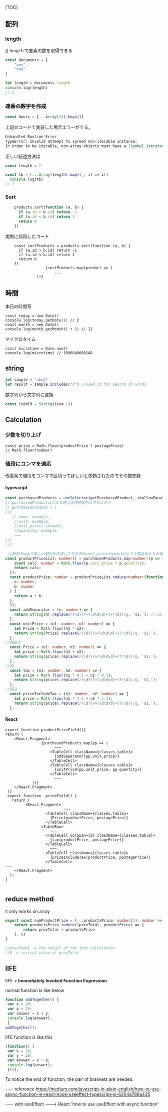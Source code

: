 [TOC]



## 配列

### length

().lengtｈで要素の数を取得できる

```typescript
const documents = [
    "one",
    "two"
]

let length = documents.length
console.log(length)
// 2
```

### ~~連番の数字を作成~~

```javascript
const hours = [...Array(24).keys()]
```

上記のコードで実装した場合エラーがでる。

```markdown
Unhandled Runtime Error
TypeError: Invalid attempt to spread non-iterable instance.
In order to be iterable, non-array objects must have a [Symbol.iterator]() method.
```

正しい記述方法は

```typescript
const length = 2  

const tb = [...Array(length).map((_, i) => i)]
  console.log(tb)
// 2
```

### Sort

```javascript
    products.sort(function (a, b) {
      if (a.id > b.id) return -1
      if (a.id < b.id) return 1
      return 0
    })
```

実際に採用したコード

```react
    const sortProducts = products.sort(function (a, b) {
      if (a.id > b.id) return -1
      if (a.id < b.id) return 1
      return 0
    })
                  {sortProducts.map(product => (
                      ...
              ))}
```



## 時間

本日の時間系

```react
const today = new Date()
console.log(today.getDate()) // 2
const month = new Date()
console.log(month.getMonth() + 1) // 12
```

マイクロタイム

```react
const microtime = Date.now()
console.log(microtime) // 1606849608140
```

## string

```javascript
let sample = "abcd"
let result = sample.includes("c") //used it for search in words
```

数字列から文字列に変換

```javascript
const itemId = String(item.id)
```



## Calculation

### 少数を切り上げ

```react
const price = Math.floor(productPrice * postagePrice)
// Math.floor(number)
```

### 値段にコンマを適応

改善案で値段をコンマで区切ってほしいと依頼されたのでその備忘録

#### typescript

```typescript
const purchasedProducts = useSelector(getPurchasedProduct, shallowEqual);  
// purchasedProductはこんな感じの連想配列オブジェクト
// purchasedProduct = [
//{
   // name: example,
    //unit: example,
    //unit_price: example,
    //quantity: example,
    ~~~
//}
//]

 //配列をmapで新しい配列を作成してその中のunit_priceとquantityで１商品あたりの価格を算出
const productPriceList: number[] = purchasedProducts.map<number>(p => {
    const calc: number = Math.floor(p.unit_price * p.quantity);
    return calc;
  });
  const productPrice: number = productPriceList.reduce<number>(function(
    a: number,
    b: number
  ) {
    return a + b;
  },
  0);
  const addSeparator = (n: number) => {
    return String(n).replace(/(\d)(?=(\d\d\d)+(?!\d))/g, '$1,'); //\はバックスラッシュ
  };
  const unitPrice = (n1: number, n2: number) => {
    let Price = Math.floor(n1 * n2);
    return String(Price).replace(/(\d)(?=(\d\d\d)+(?!\d))/g, '$1,');
  };
//税抜き
  const Price = (n1: number, n2: number) => {
    let price = Math.floor(n1 + n2);
    return String(price).replace(/(\d)(?=(\d\d\d)+(?!\d))/g, '$1,');
  };
//税
  const tax = (n1: number, n2: number) => {
    let price = Math.floor(n1 * 0.1 + n2 * 0.1);
    return String(price).replace(/(\d)(?=(\d\d\d)+(?!\d))/g, '$1,');
  };
//税込
  const priceIncludeTax = (n1: number, n2: number) => {
    let price = Math.floor(n1 * 1.1 + n2 * 1.1);
    return String(price).replace(/(\d)(?=(\d\d\d)+(?!\d))/g, '$1,');
  };
```

#### React

```react
export function productPriceField(){
return (
    <React.Fragment>
                {purchasedProducts.map(pp => (
                      ~~~
                    <TableCell className={classes.table}>
                      {addSeparator(pp.unit_price)}
                    </TableCell>
                    <TableCell className={classes.table}>
                      {unitPrice(pp.unit_price, pp.quantity)}
                    </TableCell>
                      ~~~
            ))}
	</React.Fragment>
 )}
 export function  priceField() {
   return (
         <React.Fragment>
                          ~~~
                  <TableCell className={classes.table}>
                    {Price(productPrice, postagePrice)}
                  </TableCell>
                <TableRow>
                    ~~~
                  <TableCell colSpan={2} className={classes.table}>
                    {tax(productPrice, postagePrice)}
                  </TableCell>
                    ~~~
                  <TableCell className={classes.table}>
                    {priceIncludeTax(productPrice, postagePrice)}
                  </TableCell>
~~~
    </React.Fragment>
  );
}


```

## reduce method

it only works on array

```typescript
export const sumProductPrice = (...productsPrice: number[]): number => {
    return productsPrice.reduce((prevTotal, productPrice) => {
        return prevTotal + productsPrice
    }, 0)
}

//prevTotal -> the result of the last calculation
//0 -> initial value of prevTotal
```

## IIFE

IIFE = **Immediately Invoked Function Expression**

normal function is like below

```javascript
function addTogether() {
 var x = 20;
 var y = 20;
 var answer = x + y;
 console.log(answer);
 }
addTogether();
```

IIFE function is like this

```javascript
(function() {
 var x = 20;
 var y = 20;
 var answer = x + y;
 console.log(answer);
 })(); 
```

To notice the end of function, the pair of brankets are needed.

---- reference https://medium.com/javascript-in-plain-english/how-to-use-async-function-in-react-hook-useeffect-typescript-js-6204a788a435

---- with useEffect ---> React 'how to use useEffect with async function'